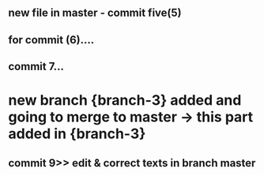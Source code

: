 ## new file in master - commit five(5)

## for commit (6)....
## commit 7...

# new branch {branch-3} added and going to merge to master -> this part added in {branch-3}

## commit 9>> edit & correct texts in branch master 